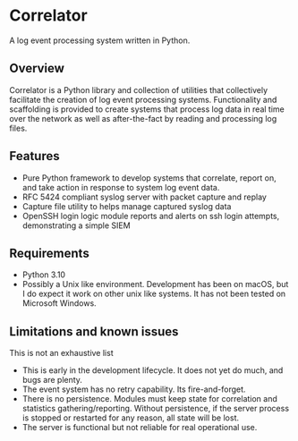 # Correlator

A log event processing system written in Python.

## Overview

Correlator is a Python library and collection of utilities that collectively facilitate the creation of log event
processing systems. Functionality and scaffolding is provided to create systems that process log data in real time
over the network as well as after-the-fact by reading and processing log files. 

## Features

- Pure Python framework to develop systems that correlate, report on, and take action in response to system log
event data. 
- RFC 5424 compliant syslog server with packet capture and replay
- Capture file utility to helps manage captured syslog data
- OpenSSH login logic module reports and alerts on ssh login attempts, demonstrating a simple SIEM

## Requirements

- Python 3.10
- Possibly a Unix like environment. Development has been on macOS, but I do expect it work on other unix like systems.
It has not been tested on Microsoft Windows.

## Limitations and known issues

This is not an exhaustive list

- This is early in the development lifecycle. It does not yet do much, and bugs are plenty.
- The event system has no retry capability. Its fire-and-forget.
- There is no persistence. Modules must keep state for correlation and statistics gathering/reporting. Without
persistence, if the server process is stopped or restarted for any reason, all state will be lost.
- The server is functional but not reliable for real operational use.


